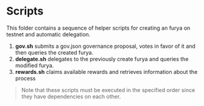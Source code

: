 # Scripts

This folder contains a sequence of helper scripts for creating an furya on testnet and automatic delegation. 

1. **gov.sh** submits a gov.json governance proposal, votes in favor of it and then queries the created furya.
2. **delegate.sh** delegates to the previously create furya and queries the modified furya.
3. **rewards.sh** claims available rewards and retrieves information about the process

> Note that these scripts must be executed in the specified order since they have dependencies on each other.
